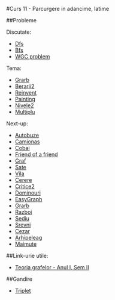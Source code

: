 #Curs 11 - Parcurgere in adancime, latime

##Probleme

Discutate:
- [Dfs](http://www.infoarena.ro/problema/dfs)
- [Bfs](http://www.infoarena.ro/problema/bfs)
- [WGC problem](http://britton.disted.camosun.bc.ca/jbwolfgoat.htm)

Tema:
- [Grarb](http://www.infoarena.ro/problema/grarb)
- [Berarii2](http://www.infoarena.ro/problema/berarii2)
- [Reinvent](http://www.infoarena.ro/problema/reinvent)
- [Painting](http://www.infoarena.ro/problema/painting)
- [Nivele2](http://www.infoarena.ro/problema/nivele2)
- [Multiplu](http://www.infoarena.ro/problema/multiplu)

Next-up:
- [Autobuze](http://www.infoarena.ro/problema/autobuze)
- [Camionas](http://www.infoarena.ro/problema/camionas)
- [Cobai](http://www.infoarena.ro/problema/cobai)
- [Friend of a friend](http://www.infoarena.ro/problema/fof)
- [Graf](http://www.infoarena.ro/problema/graf)
- [Sate](http://www.infoarena.ro/problema/sate)
- [Vila](http://www.infoarena.ro/problema/vila)
- [Cerere](http://www.infoarena.ro/problema/cerere)
- [Critice2](http://www.infoarena.ro/problema/critice2)
- [Dominouri](http://www.infoarena.ro/problema/dominouri)
- [EasyGraph](http://www.infoarena.ro/problema/easygraph)
- [Grarb](http://www.infoarena.ro/problema/grarb)
- [Razboi](http://www.infoarena.ro/problema/razboi)
- [Sediu](http://www.infoarena.ro/problema/sediu)
- [Srevni](http://www.infoarena.ro/problema/srevni)
- [Cezar](http://www.infoarena.ro/problema/cezar)
- [Arhipeleag](http://www.infoarena.ro/problema/arhipelag)
- [Maimute](http://www.infoarena.ro/problema/maimute)

##Link-urie utile:
- [Teoria grafelor - Anul I, Sem II](http://www.cs.ubbcluj.ro/~rlupsa/edu/grafe/)

##Gandire
- [Triplet](http://www.infoarena.ro/problema/triplet)
